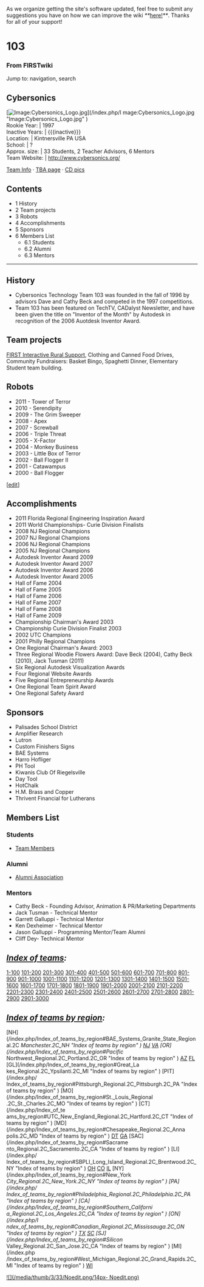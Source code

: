 As we organize getting the site's software updated, feel free to submit any
suggestions you have on how we can improve the wiki
_**_[here!](/index.php/User:Hallry/Suggestions "User:Hallry/Suggestions"
)_**_. Thanks for all of your support!

# 103

### From FIRSTwiki

Jump to: navigation, search

Cybersonics  
---  
[![Image:Cybersonics_Logo.jpg](/media/1/12/Cybersonics_Logo.jpg)](/index.php/I
mage:Cybersonics_Logo.jpg "Image:Cybersonics_Logo.jpg" )  
Rookie Year: | 1997  
Inactive Years: | {{{inactive}}}  
Location: | Kintnersville PA USA  
School: | ?  
Approx. size: | 33 Students, 2 Teacher Advisors, 6 Mentors  
Team Website: | <http://www.cybersonics.org/>  
  
[Team Info](http://frclinks.appspot.com/t/103
"http://frclinks.appspot.com/t/103" ) · [TBA
page](http://www.thebluealliance.com/team/103
"http://www.thebluealliance.com/team/103" ) · [CD
pics](http://www.chiefdelphi.com/media/photos/tags/frc103
"http://www.chiefdelphi.com/media/photos/tags/frc103" )  
  
## Contents

  * 1 History
  * 2 Team projects
  * 3 Robots
  * 4 Accomplishments
  * 5 Sponsors
  * 6 Members List
    * 6.1 Students
    * 6.2 Alumni
    * 6.3 Mentors  
---  
  

## History

  * Cybersonics Technology Team 103 was founded in the fall of 1996 by advisors Dave and Cathy Beck and competed in the 1997 competitions. 
  * Team 103 has been featured on TechTV, CADalyst Newsletter, and have been given the title on "Inventor of the Month" by Autodesk in recognition of the 2006 Auotdesk Inventor Award. 


## Team projects

[FIRST Interactive Rural
Support](http://www.cybersonics.org/cybersonics/rural/index.htm
"http://www.cybersonics.org/cybersonics/rural/index.htm" ), Clothing and
Canned Food Drives, Community Fundraisers: Basket Bingo, Spaghetti Dinner,
Elementary Student team building.


## Robots

  * 2011 - Tower of Terror 
  * 2010 - Serendipity 
  * 2009 - The Grim Sweeper 
  * 2008 - Apex 
  * 2007 - Screwball 
  * 2006 - Triple Threat 
  * 2005 - X-Factor 
  * 2004 - Monkey Business 
  * 2003 - Little Box of Terror 
  * 2002 - Ball Flogger II 
  * 2001 - Catawampus 
  * 2000 - Ball Flogger 

[[edit](/index.php?title=103&action=edit&section=4 "Edit section:
Accomplishments" )]

## Accomplishments

  * 2011 Florida Regional Engineering Inspiration Award 
  * 2011 World Championships- Curie Division Finalists 
  * 2008 NJ Regional Champions 
  * 2007 NJ Regional Champions 
  * 2006 NJ Regional Champions 
  * 2005 NJ Regional Champions 
  * Autodesk Inventor Award 2009 
  * Autodesk Inventor Award 2007 
  * Autodesk Inventor Award 2006 
  * Autodesk Inventor Award 2005 
  * Hall of Fame 2004 
  * Hall of Fame 2005 
  * Hall of Fame 2006 
  * Hall of Fame 2007 
  * Hall of Fame 2008 
  * Hall of Fame 2009 
  * Championship Chairman's Award 2003 
  * Championship Curie Division Finalist 2003 
  * 2002 UTC Champions 
  * 2001 Philly Regional Champions 
  * One Regional Chairman's Award: 2003 
  * Three Regional Woodie Flowers Award: Dave Beck (2004), Cathy Beck (2010), Jack Tusman (2011) 
  * Six Regional Autodesk Visualization Awards 
  * Four Regional Website Awards 
  * Five Regional Entrepreneurship Awards 
  * One Regional Team Spirit Award 
  * One Regional Safety Award 


## Sponsors

  * Palisades School District 
  * Amplifier Research 
  * Lutron 
  * Custom Finishers Signs 
  * BAE Systems 
  * Harro Hofliger 
  * PH Tool 
  * Kiwanis Club Of Riegelsville 
  * Day Tool 
  * HotChalk 
  * H.M. Brass and Copper 
  * Thrivent Financial for Lutherans 


## Members List


### Students

  * [Team Members](http://www.cybersonics.org/cybersonics/team.html "http://www.cybersonics.org/cybersonics/team.html" )


### Alumni

  * [Alumni Association](http://qsp.cybersonics.org/cyberalumni/Home.html "http://qsp.cybersonics.org/cyberalumni/Home.html" )


### Mentors

  * Cathy Beck - Founding Advisor, Animation &amp; PR/Marketing Departments 
  * Jack Tusman - Technical Mentor 
  * Garrett Galluppi - Technical Mentor 
  * Ken Dexheimer - Technical Mentor 
  * Jason Galluppi - Programming Mentor/Team Alumni 
  * Cliff Dey- Technical Mentor 

  

_[Index of teams](/index.php/Index_of_teams "Index of teams" ):_  
---  
  
[1-100](/index.php/Index_of_teams#1-100 "Index of teams" )
[101-200](/index.php/Index_of_teams#101-200 "Index of teams" )
[201-300](/index.php/Index_of_teams#201-300 "Index of teams" )
[301-400](/index.php/Index_of_teams#301-400 "Index of teams" )
[401-500](/index.php/Index_of_teams#401-500 "Index of teams" )
[501-600](/index.php/Index_of_teams#501-600 "Index of teams" )
[601-700](/index.php/Index_of_teams#601-700 "Index of teams" )
[701-800](/index.php/Index_of_teams#701-800 "Index of teams" )
[801-900](/index.php/Index_of_teams#801-900 "Index of teams" )
[901-1000](/index.php/Index_of_teams#901-1000 "Index of teams" )
[1001-1100](/index.php/Index_of_teams#1001-1100 "Index of teams" )
[1101-1200](/index.php/Index_of_teams#1101-1200 "Index of teams" )
[1201-1300](/index.php/Index_of_teams#1201-1300 "Index of teams" )
[1301-1400](/index.php/Index_of_teams#1301-1400 "Index of teams" )
[1401-1500](/index.php/Index_of_teams#1401-1500 "Index of teams" )
[1501-1600](/index.php/Index_of_teams#1501-1600 "Index of teams" )
[1601-1700](/index.php/Index_of_teams#1601-1700 "Index of teams" )
[1701-1800](/index.php/Index_of_teams#1701-1800 "Index of teams" )
[1801-1900](/index.php/Index_of_teams#1801-1900 "Index of teams" )
[1901-2000](/index.php/Index_of_teams#1901-2000 "Index of teams" )
[2001-2100](/index.php/Index_of_teams#2001-2100 "Index of teams" )
[2101-2200](/index.php/Index_of_teams#2101-2200 "Index of teams" )
[2201-2300](/index.php/Index_of_teams#2201-2300 "Index of teams" )
[2301-2400](/index.php/Index_of_teams#2301-2400 "Index of teams" )
[2401-2500](/index.php/Index_of_teams#2401-2500 "Index of teams" )
[2501-2600](/index.php/Index_of_teams#2501-2600 "Index of teams" )
[2601-2700](/index.php/Index_of_teams#2601-2700 "Index of teams" )
[2701-2800](/index.php/Index_of_teams#2701-2800 "Index of teams" )
[2801-2900](/index.php/Index_of_teams#2801-2900 "Index of teams" )
[2901-3000](/index.php/Index_of_teams#2901-3000 "Index of teams" )  
  
_[Index of teams by region](/index.php/Index_of_teams_by_region "Index of
teams by region" ):_  
---  
  
[NH](/index.php/Index_of_teams_by_region#BAE_Systems_Granite_State_Regional.2C
_Manchester.2C_NH "Index of teams by region" )
[NJ](/index.php/Index_of_teams_by_region#New_Jersey_Regional.2C_Trenton.2C_NJ
"Index of teams by region" )
[VA](/index.php/Index_of_teams_by_region#NASA.2FVCU_Regional.2C_Richmond.2C_VA
"Index of teams by region" ) [OR](/index.php/Index_of_teams_by_region#Pacific_
Northwest_Regional.2C_Portland.2C_OR "Index of teams by region" )
[AZ](/index.php/Index_of_teams_by_region#Arizona_Regional.2C_Phoenix.2C_AZ
"Index of teams by region" )
[FL](/index.php/Index_of_teams_by_region#Florida_Regional.2C_Orlando.2C_FL
"Index of teams by region" ) [GL](/index.php/Index_of_teams_by_region#Great_La
kes_Regional.2C_Ypsilanti.2C_MI "Index of teams by region" ) [PIT](/index.php/
Index_of_teams_by_region#Pittsburgh_Regional.2C_Pittsburgh.2C_PA "Index of
teams by region" ) [MO](/index.php/Index_of_teams_by_region#St._Louis_Regional
.2C_St._Charles.2C_MO "Index of teams by region" ) [CT](/index.php/Index_of_te
ams_by_region#UTC_New_England_Regional.2C_Hartford.2C_CT "Index of teams by
region" ) [MD](/index.php/Index_of_teams_by_region#Chesapeake_Regional.2C_Anna
polis.2C_MD "Index of teams by region" )
[DT](/index.php/Index_of_teams_by_region#Detroit_Regional.2C_Detroit.2C_MI
"Index of teams by region" )
[GA](/index.php/Index_of_teams_by_region#Peachtree_Regional.2C_Duluth.2C_GA
"Index of teams by region" ) [SAC](/index.php/Index_of_teams_by_region#Sacrame
nto_Regional.2C_Sacramento.2C_CA "Index of teams by region" ) [LI](/index.php/
Index_of_teams_by_region#SBPLI_Long_Island_Regional.2C_Brentwood.2C_NY "Index
of teams by region" )
[OH](/index.php/Index_of_teams_by_region#Buckeye_Regional.2C_Cleveland.2C_OH
"Index of teams by region" )
[CO](/index.php/Index_of_teams_by_region#Colorado_Regional.2C_Denver.2C_CO
"Index of teams by region" )
[IL](/index.php/Index_of_teams_by_region#Midwest_Regional.2C_Evanston.2C_IL
"Index of teams by region" ) [NY](/index.php/Index_of_teams_by_region#New_York
_City_Regional.2C_New_York.2C_NY "Index of teams by region" ) [PA](/index.php/
Index_of_teams_by_region#Philadelphia_Regional.2C_Philadelphia.2C_PA "Index of
teams by region" ) [CA](/index.php/Index_of_teams_by_region#Southern_Californi
a_Regional.2C_Los_Angeles.2C_CA "Index of teams by region" ) [ON](/index.php/I
ndex_of_teams_by_region#Canadian_Regional.2C_Mississauga.2C_ON "Index of teams
by region" )
[TX](/index.php/Index_of_teams_by_region#Lone_Star_Regional.2C_Houston.2C_TX
"Index of teams by region" )
[SC](/index.php/Index_of_teams_by_region#Palmetto_Regional.2C_Columbia.2C_SC
"Index of teams by region" ) [SJ](/index.php/Index_of_teams_by_region#Silicon_
Valley_Regional.2C_San_Jose.2C_CA "Index of teams by region" ) [MI](/index.php
/Index_of_teams_by_region#West_Michigan_Regional.2C_Grand_Rapids.2C_MI "Index
of teams by region" )
[WI](/index.php/Index_of_teams_by_region#Wisconsin_Regional.2C_Milwaukee.2C_WI
"Index of teams by region" )  
  
[![](/media/thumb/3/33/Noedit.png/14px-
Noedit.png)](/index.php/Image:Noedit.png "" )

